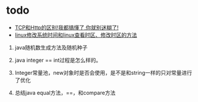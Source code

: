 # todo

* [TCP和Http的区别!我都搞懂了,你就别迷糊了!](https://my.oschina.net/yzbty32/blog/549305)
* [linux修改系统时间和linux查看时区、修改时区的方法](https://www.cnblogs.com/ljy2013/p/4615149.html)

1. java随机数生成方法及随机种子

2. java integer == int过程是怎么样的。

3. Integer常量池，new对象时是否会使用，是不是和string一样的只对常量进行了优化

4. 总结java equal方法，==，和compare方法
